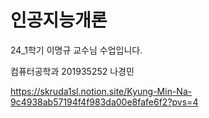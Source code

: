 # 인공지능개론
24_1학기 이명규 교수님 수업입니다.

컴퓨터공학과 201935252 나경민

https://skruda1sl.notion.site/Kyung-Min-Na-9c4938ab57194f4f983da00e8fafe6f2?pvs=4

